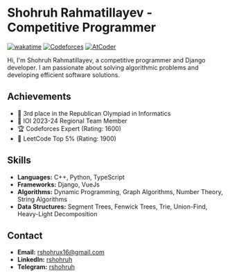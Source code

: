 # Shohruh Rahmatillayev - Competitive Programmer
[![wakatime](https://wakatime.com/badge/user/cdeb58ec-485c-4025-9979-7a9faa2594d2.svg)](https://wakatime.com/@cdeb58ec-485c-4025-9979-7a9faa2594d2)
[![Codeforces](https://badges.joonhyung.xyz/codeforces/rshohruh.svg)](https://codeforces.com/profile/rshohruh)
[![AtCoder](https://badges.joonhyung.xyz/atcoder/rshohruh.svg)](https://atcoder.jp/users/rshohruh)


Hi, I'm Shohruh Rahmatillayev, a competitive programmer and Django developer. I am passionate about solving algorithmic problems and developing efficient software solutions.

## Achievements

- 🥉 3rd place in the Republican Olympiad in Informatics
- 🌟 IOI 2023-24 Regional Team Member
- 🏆 Codeforces Expert (Rating: 1600)
- 🚀 LeetCode Top 5% (Rating: 1900)

## Skills

- **Languages:** C++, Python, TypeScript
- **Frameworks:** Django, VueJs
- **Algorithms:** Dynamic Programming, Graph Algorithms, Number Theory, String Algorithms
- **Data Structures:** Segment Trees, Fenwick Trees, Trie, Union-Find, Heavy-Light Decomposition

## Contact

- **Email:** [rshohrux16@gmail.com](mailto:rshohrux16@gmail.com)
- **LinkedIn:** [rshohruh](https://linkedin.com/in/rshohruh)
- **Telegram:** [rshohruh](https://t.me/rshohruh)
